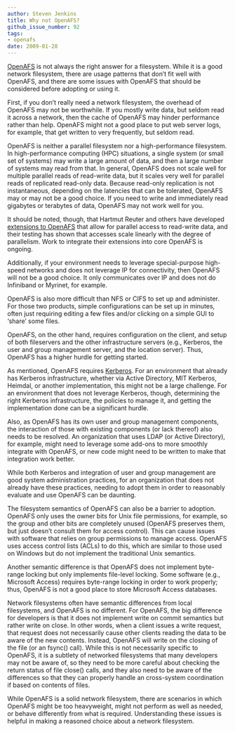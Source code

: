 ```yaml
---
author: Steven Jenkins
title: Why not OpenAFS?
github_issue_number: 92
tags:
- openafs
date: 2009-01-28
---
```




[OpenAFS](https://www.openafs.org/) is not always the right answer for a filesystem. While it is a good network filesystem, there are usage patterns that don’t fit well with OpenAFS, and there are some issues with OpenAFS that should be considered before adopting or using it.

First, if you don’t really need a network filesystem, the overhead of OpenAFS may not be worthwhile. If you mostly write data, but seldom read it across a network, then the cache of OpenAFS may hinder performance rather than help. OpenAFS might not a good place to put web server logs, for example, that get written to very frequently, but seldom read.

OpenAFS is neither a parallel filesystem nor a high-performance filesystem. In high-performance computing (HPC) situations, a single system (or small set of systems) may write a large amount of data, and then a large number of systems may read from that. In general, OpenAFS does not scale well for multiple parallel reads of read-write data, but it scales very well for parallel reads of replicated read-only data. Because read-only replication is not instantaneous, depending on the latencies that can be tolerated, OpenAFS may or may not be a good choice. If you need to write and immediately read gigabytes or terabytes of data, OpenAFS may not work well for you.

It should be noted, though, that Hartmut Reuter and others have developed 
[
extensions to OpenAFS](http://workshop.openafs.org/afsbpw08/talks/thu_3/OpenAFS+ObjectStorage.pdf) that allow for parallel access to read-write data, and their testing has shown that accesses scale linearly with the degree of parallelism. Work to integrate their extensions into core OpenAFS is ongoing.

Additionally, if your environment needs to leverage special-purpose high-speed networks and does not leverage IP for connectivity, then OpenAFS will not be a good choice. It only communicates over IP and does not do Infiniband or Myrinet, for example.

OpenAFS is also more difficult than NFS or CIFS to set up and administer. For those two products, simple configurations can be set up in minutes, often just requiring editing a few files and/or clicking on a simple GUI to ‘share’ some files. 

OpenAFS, on the other hand, requires configuration on the client, and setup of both fileservers and the other infrastructure servers (e.g., Kerberos, the user and group management server, and the location server). Thus, OpenAFS has a higher hurdle for getting started.

As mentioned, OpenAFS requires [Kerberos](http://www.kerberos.org/). For an environment that already has Kerberos infrastructure, whether via Active Directory, MIT Kerberos, Heimdal, or another implementation, this might not be a large challenge. For an environment that does not leverage Kerberos, though, determining the right Kerberos infrastructure, the policies to manage it, and getting the implementation done can be a significant hurdle.

Also, as OpenAFS has its own user and group management components, the interaction of those with existing components (or lack thereof) also needs to be resolved. An organization that uses LDAP (or Active Directory), for example, might need to leverage some add-ons to more smoothly integrate with OpenAFS, or new code might need to be written to make that integration work better.

While both Kerberos and integration of user and group management are good system administration practices, for an organization that does not already have these practices, needing to adopt them in order to reasonably evaluate and use OpenAFS can be daunting.

The filesystem semantics of OpenAFS can also be a barrier to adoption. OpenAFS only uses the owner bits for Unix file permissions, for example, so the group and other bits are completely unused (OpenAFS preserves them, but just doesn’t consult them for access control). This can cause issues with software that relies on group permissions to manage access. OpenAFS uses access control lists (ACLs) to do this, which are similar to those used on Windows but do not implement the traditional Unix semantics.

Another semantic difference is that OpenAFS does not implement byte-range locking but only implements file-level locking. Some software (e.g., Microsoft Access) requires byte-range locking in order to work properly; thus, OpenAFS is not a good place to store Microsoft Access databases.

Network filesystems often have semantic differences from local filesystems, and OpenAFS is no different. For OpenAFS, the big difference for developers is that it does not implement write on commit semantics but rather write on close. In other words, when a client issues a write request, that request does not necessarily cause other clients reading the data to be aware of the new contents. Instead, OpenAFS will write on the closing of the file (or an fsync() call). While this is not necessarily specific to OpenAFS, it is a subtlety of networked filesystems that many developers may not be aware of, so they need to be more careful about checking the return status of file close() calls, and they also need to be aware of the differences so that they can properly handle an cross-system coordination if based on contents of files.

While OpenAFS is a solid network filesystem, there are scenarios in which OpenAFS might be too heavyweight, might not perform as well as needed, or behave differently from what is required. Understanding these issues is helpful in making a reasoned choice about a network filesystem.



